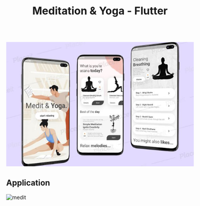 # <div align="center">Meditation & Yoga - Flutter</div>

<BR><BR>


![medit](Screenshots/meditation_yoga.jpg)

## Application

![medit](Screenshots/appgif.gif)
